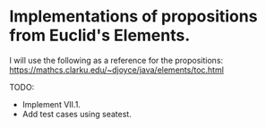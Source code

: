 # Implementations of propositions from Euclid's Elements.

I will use the following as a reference for the propositions:
https://mathcs.clarku.edu/~djoyce/java/elements/toc.html

TODO:
* Implement VII.1.
* Add test cases using seatest.